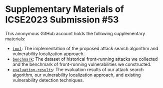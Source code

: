 # Supplementary Materials of ICSE2023 Submission #53

This anonymous GitHub account holds the following supplementary materials:

- [`tool`](https://github.com/erebus-icse2023/tool): The implementation of the proposed attack search algorithm and vulnerability localization approach.
- [`benchmark`](https://github.com/erebus-icse2023/benchmark): The dataset of historical front-running attacks we collected and the benchmark of front-running vulnerabilities we constructed.
- [`evaluation-results`](https://github.com/erebus-icse2023/evaluation-results): The evaluation results of our attack search algorithm, our vulnerability localization approach, and existing vulnerability detection techniques.
